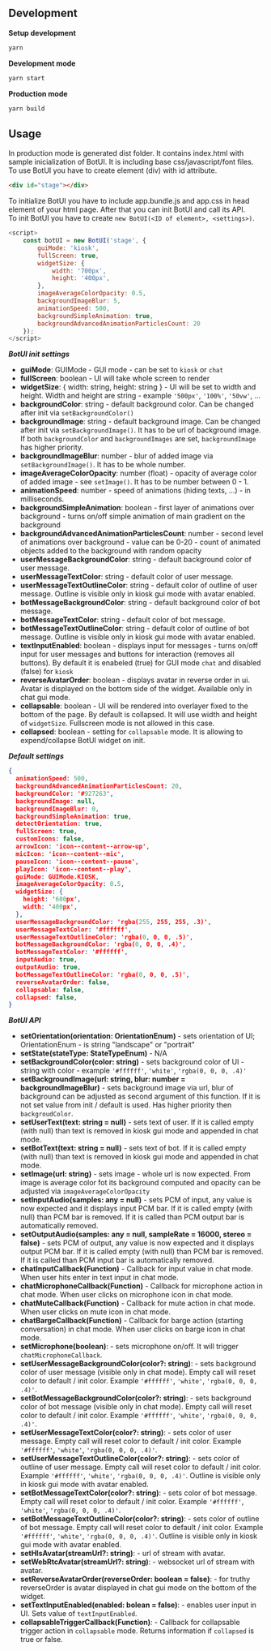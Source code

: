 ## Development
**Setup development**
```sh
yarn
```
**Development mode**
```sh
yarn start
```
**Production mode**
```sh
yarn build
```
## Usage
In production mode is generated dist folder. It contains index.html with sample inicialization of BotUI. It is including base css/javascript/font files.\
To use BotUI you have to create element (div) with id attribute.
```html
<div id="stage"></div>
```
To initialize BotUI you have to include app.bundle.js and app.css in head element of your html page. After that you can init BotUI and call its API.\
To init BotUI you have to create `new BotUI(<ID of element>, <settings>)`.
```js
<script>
    const botUI = new BotUI('stage', {
        guiMode: 'kiosk',
        fullScreen: true,
        widgetSize: {
            width: '700px',
            height: '400px',
        },
        imageAverageColorOpacity: 0.5,
        backgroundImageBlur: 5,
        animationSpeed: 500,
        backgroundSimpleAnimation: true,
        backgroundAdvancedAnimationParticlesCount: 20
    });
</script>
```
***BotUI init settings***
- **guiMode**: GUIMode - GUI mode - can be set to `kiosk` or `chat`
- **fullScreen**: boolean - UI will take whole screen to render
- **widgetSize**: { width: string, height: string } - UI will be set to width and height. Width and height are string - example `'500px'`, `'100%'`, `'50vw'`, ...
- **backgroundColor**: string - default background color. Can be changed after init via `setBackgroundColor()`
- **backgroundImage**: string - default background image. Can be changed after init via `setBackgroundImage()`. It has to be url of background image. If both `backgroundColor` and `backgroundImages` are set, `backgroundImage` has higher priority.
- **backgroundImageBlur**: number - blur of added image via `setBackgroundImage()`. It has to be whole number.
- **imageAverageColorOpacity**: number (float) - opacity of average color of added image - see `setImage()`. It has to be number between 0 - 1.
- **animationSpeed**: number - speed of animations (hiding texts, ...) - in milliseconds.
- **backgroundSimpleAnimation**: boolean - first layer of animations over background - turns on/off simple animation of main gradient on the background
- **backgroundAdvancedAnimationParticlesCount**: number - second level of animations over background - value can be 0-20 - count of animated objects added to the background with random opacity
- **userMessageBackgroundColor**: string - default background color of user message.
- **userMessageTextColor**: string - default color of user message.
- **userMessageTextOutlineColor**: string - default color of outline of user message. Outline is visible only in kiosk gui mode with avatar enabled.
- **botMessageBackgroundColor**: string - default background color of bot message.
- **botMessageTextColor**: string - default color of bot message.
- **botMessageTextOutlineColor**: string - default color of outline of bot message. Outline is visible only in kiosk gui mode with avatar enabled.
- **textInputEnabled**: boolean - displays input for messages - turns on/off input for user messages and buttons for interaction (removes all buttons). By default it is enabeled (true) for GUI mode `chat` and disabled (false) for `kiosk`
- **reverseAvatarOrder**: boolean - displays avatar in reverse order in ui. Avatar is displayed on the bottom side of the widget. Available only in chat gui mode.
- **collapsable**: boolean - UI will be rendered into overlayer fixed to the bottom of the page. By default is collapsed. It will use width and height of `widgetSize`. Fullscreen mode is not allowed in this case.
- **collapsed**: boolean - setting for `collapsable` mode. It is allowing to expend/collapse BotUI widget on init.

***Default settings***

```json
{
  animationSpeed: 500,
  backgroundAdvancedAnimationParticlesCount: 20,
  backgroundColor: '#927263',
  backgroundImage: null,
  backgroundImageBlur: 0,
  backgroundSimpleAnimation: true,
  detectOrientation: true,
  fullScreen: true,
  customIcons: false,
  arrowIcon: 'icon--content--arrow-up',
  micIcon: 'icon--content--mic',
  pauseIcon: 'icon--content--pause',
  playIcon: 'icon--content--play',
  guiMode: GUIMode.KIOSK,
  imageAverageColorOpacity: 0.5,
  widgetSize: {
    height: '600px',
    width: '400px',
  },
  userMessageBackgroundColor: 'rgba(255, 255, 255, .3)',
  userMessageTextColor: '#ffffff',
  userMessageTextOutlineColor: 'rgba(0, 0, 0, .5)',
  botMessageBackgroundColor: 'rgba(0, 0, 0, .4)',
  botMessageTextColor: '#ffffff',
  inputAudio: true,
  outputAudio: true,
  botMessageTextOutlineColor: 'rgba(0, 0, 0, .5)',
  reverseAvatarOrder: false,
  collapsable: false,
  collapsed: false,
}
```

***BotUI API***
- **setOrientation(orientation: OrientationEnum)** - sets orientation of UI; OrientationEnum - is string "landscape" or "portrait"
- **setState(stateType: StateTypeEnum)** - N/A
- **setBackgroundColor(color: string)** - sets background color of UI - string with color - example `'#ffffff'`, `'white'`, `'rgba(0, 0, 0, .4)'`
- **setBackgroundImage(url: string, blur: number = backgroundImageBlur)** - sets background image via url, blur of background can be adjusted as second argument of this function. If it is not set value from init / default is used. Has higher priority then `backgroudColor`.
- **setUserText(text: string = null)** - sets text of user. If it is called empty (with null) than text is removed in kiosk gui mode and appended in chat mode.
- **setBotText(text: string = null)** - sets text of bot. If it is called empty (with null) than text is removed in kiosk gui mode and appended in chat mode.
- **setImage(url: string)** - sets image - whole url is now expected. From image is average color fot its background computed and opacity can be adjusted via `imageAverageColorOpacity`
- **setInputAudio(samples: any = null)** - sets PCM of input, any value is now expected and it displays input PCM bar. If it is called empty (with null) than PCM bar is removed. If it is called than PCM output bar is automatically removed.
- **setOutputAudio(samples: any = null, sampleRate = 16000, stereo = false)** - sets PCM of output, any value is now expected and it displays output PCM bar. If it is called empty (with null) than PCM bar is removed.  If it is called than PCM input bar is automatically removed.
- **chatInputCallback(Function)** - Callback for input value in chat mode. When user hits enter in text input in chat mode. 
- **chatMicrophoneCallback(Function)** - Callback for microphone action in chat mode. When user clicks on microphone icon in chat mode.
- **chatMuteCallback(Function)** - Callback for mute action in chat mode. When user clicks on mute icon in chat mode.
- **chatBargeCallback(Function)** - Callback for barge action (starting conversation) in chat mode. When user clicks on barge icon in chat mode.
- **setMicrophone(boolean)**: - sets microphone on/off. It will trigger `chatMicrophoneCallback`.
- **setUserMessageBackgroundColor(color?: string)**: - sets background color of user message (visible only in chat mode). Empty call will reset color to default / init color. Example `'#ffffff'`, `'white'`, `'rgba(0, 0, 0, .4)'`.
- **setBotMessageBackgroundColor(color?: string)**: - sets background color of bot message (visible only in chat mode). Empty call will reset color to default / init color. Example `'#ffffff'`, `'white'`, `'rgba(0, 0, 0, .4)'`.
- **setUserMessageTextColor(color?: string)**: - sets color of user message. Empty call will reset color to default / init color. Example `'#ffffff'`, `'white'`, `'rgba(0, 0, 0, .4)'`.
- **setUserMessageTextOutlineColor(color?: string)**: - sets color of outline of user message. Empty call will reset color to default / init color. Example `'#ffffff'`, `'white'`, `'rgba(0, 0, 0, .4)'`. Outline is visible only in kiosk gui mode with avatar enabled. 
- **setBotMessageTextColor(color?: string)**: - sets color of bot message. Empty call will reset color to default / init color. Example `'#ffffff'`, `'white'`, `'rgba(0, 0, 0, .4)'`.
- **setBotMessageTextOutlineColor(color?: string)**: - sets color of outline of bot message. Empty call will reset color to default / init color. Example `'#ffffff'`, `'white'`, `'rgba(0, 0, 0, .4)'`. Outline is visible only in kiosk gui mode with avatar enabled.
- **setHlsAvatar(streamUrl?: string)**: - url of stream with avatar.
- **setWebRtcAvatar(streamUrl?: string)**: - websocket url of stream with avatar.
- **setReverseAvatarOrder(reverseOrder: boolean = false)**: - for truthy reverseOrder is avatar displayed in chat gui mode on the bottom of the widget.
- **setTextInputEnabled(enabled: bolean = false)**: - enables user input in UI. Sets value of `textInputEnabled`.
- **collapsableTriggerCallback(Function)**: - Callback for collapsable trigger action in `collapsable` mode. Returns information if `collapsed` is true or false.
